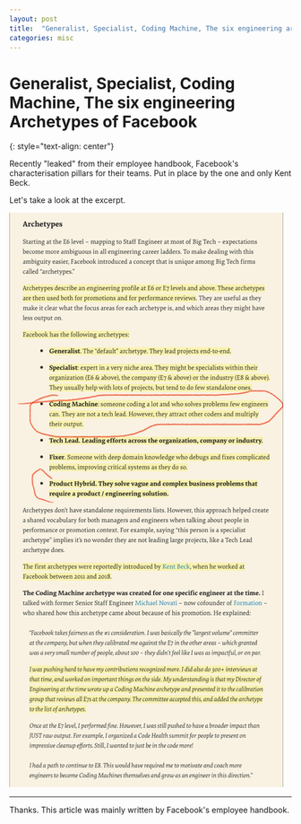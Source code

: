 ```yaml
---
layout: post
title:  "Generalist, Specialist, Coding Machine, The six engineering archetypes at Facebook"
categories: misc
---
```


# Generalist, Specialist, Coding Machine, The six engineering Archetypes of Facebook
{: style="text-align: center"}

Recently "leaked" from their employee handbook, Facebook's characterisation pillars for their teams. Put in place by the one and only Kent Beck.

Let's take a look at the excerpt.

![Screenshot](https://github.com/nick-otter/nick-otter.github.io/blob/651f01919ba954f754a45617de836d9aa346e84f/_posts/6%20engineering%20types%20Facebook.jpg)

---

Thanks. This article was mainly written by Facebook's employee handbook.
